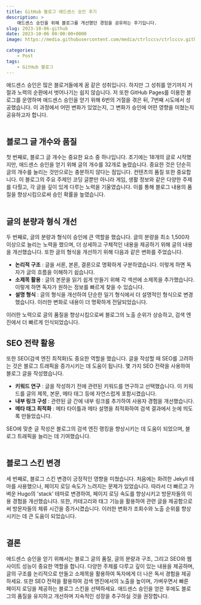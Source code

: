 ```yaml
---
title: GitHub 블로그 애드센스 승인 후기
description: >  
    애드센스 승인을 위해 블로그를 개선했던 경험을 공유하는 후기입니다.
slug: 2023-10-06-github
date: 2023-10-06 00:00:00+0000
image: https://media.githubusercontent.com/media/ctrlcccv/ctrlcccv.github.io/master/assets/img/post/2023-10-06-github.webp

categories:
    - Post
tags:
    - GitHub 블로그
---
```

애드센스 승인은 많은 블로거들에게 꿈 같은 성취입니다. 하지만 그 성취를 얻기까지 거절과 노력의 순환에서 벗어나기는 쉽지 않습니다. 저 또한 GitHub Pages를 이용한 블로그를 운영하며 애드센스 승인을 얻기 위해 6번의 거절을 겪은 뒤, 7번째 시도에서 성공했습니다. 이 과정에서 어떤 변화가 있었는지, 그 변화가 승인에 어떤 영향을 미쳤는지 공유하고자 합니다.  
<br>

## 블로그 글 개수와 품질
첫 번째로, 블로그 글 개수는 중요한 요소 중 하나입니다. 초기에는 18개의 글로 시작했지만, 애드센스 승인을 얻기 위해 글의 개수를 32개로 늘렸습니다. 중요한 것은 단순히 글의 개수를 늘리는 것만으로는 충분하지 않다는 점입니다. 컨텐츠의 품질 또한 중요합니다. 이 블로그의 주요 주제인 코딩 글뿐만 아니라 게임, 생활 정보와 같은 다양한 주제를 다뤘고, 각 글을 깊이 있게 다루는 노력을 기울였습니다. 이를 통해 블로그 내용의 품질을 향상시킴으로써 승인 확률을 높였습니다.  
<br>

## 글의 분량과 형식 개선
두 번째로, 글의 분량과 형식이 승인에 큰 역할을 했습니다. 글의 분량을 최소 1,500자 이상으로 늘리는 노력을 했으며, 더 상세하고 구체적인 내용을 제공하기 위해 글의 내용을 개선했습니다. 또한 글의 형식을 개선하기 위해 다음과 같은 변화를 주었습니다.

* **논리적 구조** : 글을 서론, 본론, 결론으로 명확하게 구분하였습니다. 이렇게 하면 독자가 글의 흐름을 이해하기 쉽습니다.
* **소제목 활용** : 글의 본문을 읽기 쉽게 만들기 위해 각 섹션에 소제목을 추가했습니다. 이렇게 하면 독자가 원하는 정보를 빠르게 찾을 수 있습니다.
* **설명 형식** : 글의 형식을 개선하여 단순한 일기 형식에서 더 설명적인 형식으로 변경했습니다. 이러한 변화로 내용이 더 명확하게 전달되었습니다.    

이러한 노력으로 글의 품질을 향상시킴으로써 블로그의 노출 순위가 상승하고, 검색 엔진에서 더 빠르게 인식되었습니다.  

<script async src="https://pagead2.googlesyndication.com/pagead/js/adsbygoogle.js?client=ca-pub-8535540836842352" crossorigin="anonymous"></script>
<ins class="adsbygoogle"
     style="display:block; text-align:center;"
     data-ad-layout="in-article"
     data-ad-format="fluid"
     data-ad-client="ca-pub-8535540836842352"
     data-ad-slot="2974559225"></ins>
<script>
     (adsbygoogle = window.adsbygoogle || []).push({});
</script>

## SEO 전략 활용
또한 SEO(검색 엔진 최적화)도 중요한 역할을 했습니다. 글을 작성할 때 SEO를 고려하는 것은 블로그 트래픽을 증가시키는 데 도움이 됩니다. 몇 가지 SEO 전략을 사용하여 블로그 글을 작성했습니다.  

* **키워드 연구** : 글을 작성하기 전에 관련된 키워드를 연구하고 선택했습니다. 이 키워드를 글의 제목, 본문, 메타 태그 등에 자연스럽게 포함시켰습니다.
* **내부 링크 구성** : 관련된 글 간에 내부 링크를 추가하여 사용자 경험을 개선했습니다.
* **메타 태그 최적화** : 메타 타이틀과 메타 설명을 최적화하여 검색 결과에서 눈에 띄도록 만들었습니다.           

SEO에 맞춘 글 작성은 블로그의 검색 엔진 랭킹을 향상시키는 데 도움이 되었으며, 블로그 트래픽을 늘리는 데 기여했습니다.  
<br>

## 블로그 스킨 변경
세 번째로, 블로그 스킨 변경이 긍정적인 영향을 미쳤습니다. 처음에는 화려한 Jekyll 테마를 사용했으나, 페이지 로딩 속도가 느려지는 문제가 있었습니다. 따라서 더 빠르고 가벼운 Hugo의 'stack' 테마로 변경하여, 페이지 로딩 속도를 향상시키고 방문자들의 이용 경험을 개선했습니다. 또한, 카테고리와 태그 기능을 활용하여 관련 글을 제공함으로써 방문자들의 체류 시간을 증가시켰습니다. 이러한 변화가 조회수와 노출 순위를 향상시키는 데 큰 도움이 되었습니다.   
<br>

## 결론
애드센스 승인을 얻기 위해서는 블로그 글의 품질, 글의 분량과 구조, 그리고 SEO와 웹사이트 성능이 중요한 역할을 합니다. 다양한 주제를 다루고 깊이 있는 내용을 제공하며, 글의 구조를 논리적으로 만들고 소제목을 활용하여 독자에게 더 나은 독서 경험을 제공하세요. 또한 SEO 전략을 활용하여 검색 엔진에서의 노출을 높이며, 가벼우면서 빠른 페이지 로딩을 제공하는 블로그 스킨을 선택하세요. 애드센스 승인을 얻은 후에도 블로그의 품질을 유지하고 개선하며 지속적인 성장을 추구하실 것을 권장합니다.